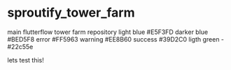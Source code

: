 # sproutify_tower_farm
main flutterflow tower farm repository
light blue #E5F3FD
darker blue #BED5F8
error #FF5963
warning #EE8B60
success #39D2C0
ligth green - #22c55e

lets test this!
